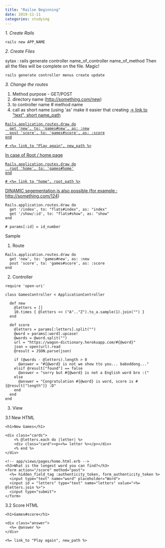 ```yaml
---
title: "Railse Beginning"
date: 2019-11-11
categories: studying
---
```


*1. Create Rails*

```rails new APP_NAME```


*2. Create Files*

sytax : rails generate controller name_of_controller name_of_method
Then all the files will be complete on the file. Magic!

```rails generate controller menus create update```

*3. Change the routes*

1) Method purpose - GET/POST 
2) directory name (http://something.com/new) 
3) to controller name # method name 
4) call as short name (using 'as' make it easier that creating <a href> -> link to "text", short name_path

```
Rails.application.routes.draw do
  get 'new', to: 'games#new', as: :new
  post 'score', to: 'games#score', as: :score
end

# <%= link_to "Play again", new_path %>
```


In case of Root / home page
```
Rails.application.routes.draw do
  root 'home', to: 'games#home'
end

# <%= link to "home", root_path %>

```

DINAMIC segementation is also possible
(for example : http://something.com/124) 

```
Rails.application.routes.draw do
  get '/index', to: "flats#index", as: "index"
  get '/show/:id', to: "flats#show", as: "show"
end

# params[:id] = id_number

```


Sample

1) Route
```
Rails.application.routes.draw do
  get 'new', to: 'games#new', as: :new
  post 'score', to: 'games#score', as: :score
end
```

2) Controller
```
require 'open-uri'

class GamesController < ApplicationController

  def new
    @letters = []
    10.times { @letters << ("A".."Z").to_a.sample(1).join("") }
  end

  def score
    @letters = params[:letters].split("")
    @word = params[:word].upcase!
    @words = @word.split("")
    url = "https://wagon-dictionary.herokuapp.com/#{@word}"
    json = open(url).read
    @result = JSON.parse(json)

    if (@words - @letters).length > 0
      @answer = "#{@word} is not we show tto you... baboddong..."
    elsif @result["found"] == false
      @answer = "sorry but #{@word} is not a English word bro :("
    else
      @answer = "Congratulation #{@word} is word, score is #{@result["length"]} :D"
    end
  end
end
```


3) View

3.1 New HTML
```
<h1>New Games</h1>

<div class="cards">
    <% @letters.each do |letter| %>
    <div class="card"><p><%= letter %></p></div>
    <% end %>
</div>

<!-- app/views/pages/home.html.erb -->
<h3>What is the longest word you can find?</h3>
<form action="/score" method="post">
  <%= hidden_field_tag :authenticity_token, form_authenticity_token %>
  <input type="text" name="word" placeholder="Word">
  <input id = "letters" type="text" name="letters" value="<%= @letters.join %>">
  <input type="submit">
</form>
```

3.2 Score HTML
```
<h1>Games#score</h1>

<div class="answer">
  <%= @answer %>
</div>

<%= link_to "Play again", new_path %>
```
